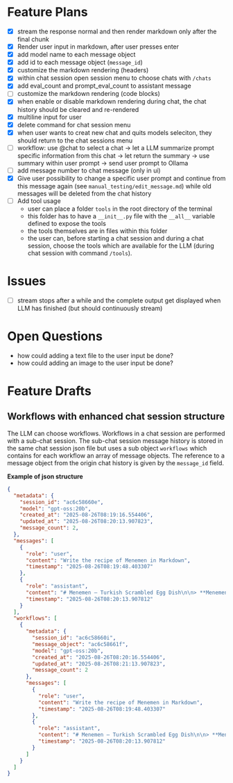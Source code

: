 # Feature Plans

- [x] stream the response normal and then render markdown only after the final chunk
- [x] Render user input in markdown, after user presses enter
- [x] add model name to each message object
- [x] add id to each message object (`message_id`)
- [x] customize the markdown rendering (headers)
- [x] within chat session open session menu to choose chats with `/chats`
- [x] add eval_count and prompt_eval_count to assistant message
- [ ] customize the markdown rendering (code blocks)
- [x] when enable or disable markdown rendering during chat, the chat history should be cleared and re-rendered
- [x] multiline input for user
- [x] delete command for chat session menu
- [x] when user wants to creat new chat and quits models seleciton, they should return to the chat sessions menu
- [ ] workflow: use @chat to select a chat -> let a LLM summarize prompt specific information from this chat -> let return the summary -> use summary within user prompt -> send user prompt to Ollama
- [ ] add message number to chat message (only in ui)
- [x] Give user possibility to change a specific user prompt and continue from this message again (see `manual_testing/edit_message.md`) while old messages will be deleted from the chat history
- [ ] Add tool usage
  - user can place a folder `tools` in the root directory of the terminal
  - this folder has to have a `__init__.py` file with the `__all__` variable defined to expose the tools
  - the tools themselves are in files within this folder
  - the user can, before starting a chat session and during a chat session, choose the tools which are available for the LLM (during chat session with command `/tools`).

# Issues

- [ ] stream stops after a while and the complete output get displayed when LLM has finished (but should continuously stream)

# Open Questions

- how could adding a text file to the user input be done?
- how could adding an image to the user input be done?

# Feature Drafts

## Workflows with enhanced chat session structure

The LLM can choose workflows. Workflows in a chat session are performed with a sub-chat session. The sub-chat session message history is stored in the same chat session json file but uses a sub object `workflows` which contains for each workflow an array of message objects.
The reference to a message object from the origin chat history is given by the `message_id` field.

**Example of json structure**
```json
{
  "metadata": {
    "session_id": "ac6c58660e",
    "model": "gpt-oss:20b",
    "created_at": "2025-08-26T08:19:16.554406",
    "updated_at": "2025-08-26T08:20:13.907823",
    "message_count": 2,
  },
  "messages": [
    {
      "role": "user",
      "content": "Write the recipe of Menemen in Markdown",
      "timestamp": "2025-08-26T08:19:48.403307"
    },
    {
      "role": "assistant",
      "content": "# Menemen – Turkish Scrambled Egg Dish\n\n> **Menemen** (pronounced *meh-NEH-men*) is a classic Turkish breakfast staple made from eggs, tomatoes, green peppers, and spices. It’s simple, flavorful, and can be made in minutes. Enjoy it with crusty bread, fresh herbs, or a side of grilled sausage.\n\n---\n\n## Ingredients\n\n| Quantity | Item |\n|----------|------|\n| 2 Tbsp | Olive oil (or butter for a richer flavor) |\n| 1 medium onion, finely chopped (optional) |\n| 1 green bell pepper, diced |\n| 1 red bell pepper, diced |\n| 3–4 medium ripe tomatoes, diced (or 1 cup canned crushed tomatoes) |\n| 1 tsp paprika (sweet or smoked) |\n| 1/2 tsp ground cumin (optional) |\n| Salt & pepper to taste |\n| 4–6 eggs (adjust to desired consistency) |\n| 1 tbsp chopped fresh parsley or dill |\n| 1 tsp fresh lemon juice (optional) |\n| Crushed red pepper flakes (optional, for heat) |\n\n**Serving**  \n- Fresh crusty bread (baguette, Turkish pide, or a hearty rye)  \n- Grated feta or a dollop of Greek yogurt (optional)  \n\n---\n\n## Instructions\n\n1. **Sauté the base**  \n   - Heat the olive oil in a wide skillet over medium‑high heat.  \n   - Add the onion (if using) and sauté until translucent, about 2 min.  \n   - Toss in the diced bell peppers and cook until they soften, ~3 min.\n\n2. **Add tomatoes & seasonings**  \n   - Stir in the diced tomatoes, paprika, cumin, salt, and pepper.  \n   - Cook until the tomatoes break down and release their juices, ~5–7 min.  \n   - If you prefer a smoother texture, mash the tomatoes gently with a wooden spoon.\n\n3. **Incorporate the eggs**  \n   - Reduce the heat to medium.  \n   - Crack the eggs directly into the skillet (you can crack them into a bowl first if you’d rather avoid yolk separation).  \n   - Let them sit for a few seconds, then gently stir with a spatula, folding the mixture to form soft curds.  \n   - Continue cooking, stirring occasionally, until the eggs reach your preferred consistency—runny or slightly firmer.  \n   - Add a splash of lemon juice for brightness if desired.\n\n4. **Finish and garnish**  \n   - Sprinkle chopped parsley (or dill) over the top.  \n   - If you like a little heat, add a pinch of crushed red pepper flakes.  \n   - Taste and adjust salt/paprika as needed.\n\n5. **Serve immediately**  \n   - Plate the menemen hot.  \n   - Serve with slices of warm bread, a sprinkle of feta, or a side of spicy sausage for a heartier meal.\n\n---\n\n## Tips & Variations\n\n| Tip | Explanation |\n|-----|-------------|\n| **Use fresh tomatoes** | If in season, fresh tomatoes give a bright, sweet flavor. In winter, canned crushed tomatoes work well. |\n| **Add sausage** | Cook sliced Turkish sausage (sucuk) in the skillet first, then add the veggies. |\n| **Try different peppers** | Red, yellow, or green peppers yield varied colors and flavors. |\n| **Make it vegan** | Substitute eggs with chickpea flour batter or tofu scramble for a plant‑based version. |\n| **Spice it up** | Use cayenne or harissa for a fiery kick. |\n| **Serve on a plate** | Menemen is traditionally eaten from a shallow plate or skillet; keep it that way for authenticity! |\n\n---\n\n## Nutritional Snapshot (approx. per serving, 2 eggs)\n\n- Calories: 260 kcal  \n- Protein: 18 g  \n- Fat: 18 g  \n- Carbohydrates: 12 g  \n- Fiber: 3 g\n\n*(Values vary with ingredient choices and portion size.)*\n\nEnjoy this quick, comforting dish that captures the heart of Turkish home cooking!",
      "timestamp": "2025-08-26T08:20:13.907812"
    }
  ],
  "workflows": [
    {
      "metadata": {
        "session_id": "ac6c58660i",
        "message_object": "ac6c58661f",
        "model": "gpt-oss:20b",
        "created_at": "2025-08-26T08:20:16.554406",
        "updated_at": "2025-08-26T08:21:13.907823",
        "message_count": 2
      },
      "messages": [
        {
          "role": "user",
          "content": "Write the recipe of Menemen in Markdown",
          "timestamp": "2025-08-26T08:19:48.403307"
        },
        {
          "role": "assistant",
          "content": "# Menemen – Turkish Scrambled Egg Dish\n\n> **Menemen** (pronounced *meh-NEH-men*) is a classic Turkish breakfast staple made from eggs, tomatoes, green peppers, and spices. It’s simple, flavorful, and can be made in minutes. Enjoy it with crusty bread, fresh herbs, or a side of grilled sausage.\n\n---\n\n## Ingredients\n\n| Quantity | Item |\n|----------|------|\n| 2 Tbsp | Olive oil (or butter for a richer flavor) |\n| 1 medium onion, finely chopped (optional) |\n| 1 green bell pepper, diced |\n| 1 red bell pepper, diced |\n| 3–4 medium ripe tomatoes, diced (or 1 cup canned crushed tomatoes) |\n| 1 tsp paprika (sweet or smoked) |\n| 1/2 tsp ground cumin (optional) |\n| Salt & pepper to taste |\n| 4–6 eggs (adjust to desired consistency) |\n| 1 tbsp chopped fresh parsley or dill |\n| 1 tsp fresh lemon juice (optional) |\n| Crushed red pepper flakes (optional, for heat) |\n\n**Serving**  \n- Fresh crusty bread (baguette, Turkish pide, or a hearty rye)  \n- Grated feta or a dollop of Greek yogurt (optional)  \n\n---\n\n## Instructions\n\n1. **Sauté the base**  \n   - Heat the olive oil in a wide skillet over medium‑high heat.  \n   - Add the onion (if using) and sauté until translucent, about 2 min.  \n   - Toss in the diced bell peppers and cook until they soften, ~3 min.\n\n2. **Add tomatoes & seasonings**  \n   - Stir in the diced tomatoes, paprika, cumin, salt, and pepper.  \n   - Cook until the tomatoes break down and release their juices, ~5–7 min.  \n   - If you prefer a smoother texture, mash the tomatoes gently with a wooden spoon.\n\n3. **Incorporate the eggs**  \n   - Reduce the heat to medium.  \n   - Crack the eggs directly into the skillet (you can crack them into a bowl first if you’d rather avoid yolk separation).  \n   - Let them sit for a few seconds, then gently stir with a spatula, folding the mixture to form soft curds.  \n   - Continue cooking, stirring occasionally, until the eggs reach your preferred consistency—runny or slightly firmer.  \n   - Add a splash of lemon juice for brightness if desired.\n\n4. **Finish and garnish**  \n   - Sprinkle chopped parsley (or dill) over the top.  \n   - If you like a little heat, add a pinch of crushed red pepper flakes.  \n   - Taste and adjust salt/paprika as needed.\n\n5. **Serve immediately**  \n   - Plate the menemen hot.  \n   - Serve with slices of warm bread, a sprinkle of feta, or a side of spicy sausage for a heartier meal.\n\n---\n\n## Tips & Variations\n\n| Tip | Explanation |\n|-----|-------------|\n| **Use fresh tomatoes** | If in season, fresh tomatoes give a bright, sweet flavor. In winter, canned crushed tomatoes work well. |\n| **Add sausage** | Cook sliced Turkish sausage (sucuk) in the skillet first, then add the veggies. |\n| **Try different peppers** | Red, yellow, or green peppers yield varied colors and flavors. |\n| **Make it vegan** | Substitute eggs with chickpea flour batter or tofu scramble for a plant‑based version. |\n| **Spice it up** | Use cayenne or harissa for a fiery kick. |\n| **Serve on a plate** | Menemen is traditionally eaten from a shallow plate or skillet; keep it that way for authenticity! |\n\n---\n\n## Nutritional Snapshot (approx. per serving, 2 eggs)\n\n- Calories: 260 kcal  \n- Protein: 18 g  \n- Fat: 18 g  \n- Carbohydrates: 12 g  \n- Fiber: 3 g\n\n*(Values vary with ingredient choices and portion size.)*\n\nEnjoy this quick, comforting dish that captures the heart of Turkish home cooking!",
          "timestamp": "2025-08-26T08:20:13.907812"
        }
      ]
    }
  ]
}
```
